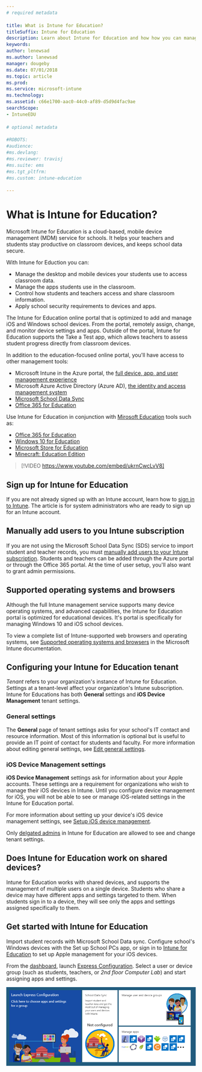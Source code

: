 ```yaml
---
# required metadata

title: What is Intune for Education?
titleSuffix: Intune for Education
description: Learn about Intune for Education and how how you can manage iOS and Windows devices in an educational environment.
keywords:
author: lenewsad
ms.author: lanewsad
manager: dougeby
ms.date: 07/01/2018
ms.topic: article
ms.prod:
ms.service: microsoft-intune
ms.technology:
ms.assetid: c66e1700-aac0-44c0-af89-d5d9d4fac9ae
searchScope:
- IntuneEDU

# optional metadata

#ROBOTS:
#audience:
#ms.devlang:
#ms.reviewer: travisj
#ms.suite: ems
#ms.tgt_pltfrm:
#ms.custom: intune-education

---
```


# What is Intune for Education?

Microsoft Intune for Education is a cloud-based, mobile device management (MDM) service for schools. It helps your teachers and students stay productive on classroom devices, and keeps school data secure. 

With Intune for Eduction you can:
* Manage the desktop and mobile devices your students use to access classroom data.
* Manage the apps students use in the classroom.
* Control how students and teachers access and share classroom information.
* Apply school security requirements to devices and apps.

The Intune for Education online portal that is optimized to add and manage iOS and Windows school devices. From the portal, remotely assign, change, and monitor device settings and apps. Outside of the portal, Intune for Education supports the Take a Test app, which allows teachers to assess student progress directly from classroom devices.

In addition to the education-focused online portal, you'll have access to other management tools:
* Microsoft Intune in the Azure portal, the [full device, app, and user management experience](https://docs.microsoft.com/intune/understand-explore/introduction-to-microsoft-intune)
* Microsoft Azure Active Directory (Azure AD), [the identity and access management system](https://docs.microsoft.com/azure/active-directory/active-directory-administer)
* [Microsoft School Data Sync](https://sds.microsoft.com)
* [Office 365 for  Education](https://support.office.com/article/Get-started-with-Office-365-Education-AB02ABE5-A1EE-458C-B749-5B44416CCF14)

Use Intune for Education in conjunction with [Mirosoft Education](https://docs.microsoft.com/education/#pivot=itpro) tools such as:

- [Office 365 for Education](https://support.office.com/article/Set-up-Office-365-for-business-6a3a29a0-e616-4713-99d1-15eda62d04fa)
- [Windows 10 for Education](https://docs.microsoft.com/education/windows)
- [Microsoft Store for Education](https://docs.microsoft.com/microsoft-store/index?toc=/microsoft-store/education/toc.json)
- [Minecraft: Education Edition](https://docs.microsoft.com/education/windows/school-get-minecraft)

> [!VIDEO https://www.youtube.com/embed/ukrnCwcLvV8]

## Sign up for Intune for Education
If you are not already signed up with an Intune account, learn how to [sign in to Intune](https://docs.microsoft.com/en-us/intune/account-sign-up). The article is for system administrators who are ready to sign up for an Intune account.  

## Manually add users to you Intune subscription
If you are not using the Microsoft School Data Sync (SDS) service to import student and teacher records, you must [manually add users to your Intune subscription](https://docs.microsoft.com/en-us/intune/users-add). Students and teachers can be added through the Azure portal or through the Office 365 portal. At the time of user setup, you'll also want to grant admin permissions. 

## Supported operating systems and browsers
Although the full Intune management service supports many device operating systems, and advanced capabilities, the Intune for Education portal is optimized for educational devices. It's portal is specifically for managing Windows 10 and iOS school devices.  

To view a complete list of Intune-supported web browsers and operating systems, see [Supported operating systems and browsers](https://docs.microsoft.com/en-us/intune/supported-devices-browsers) in the Microsoft Intune documentation.  

## Configuring your Intune for Education tenant
*Tenant* refers to your organization's instance of Intune for Education. Settings at a tenant-level affect your organization's Intune subscription. Intune for Educations has both **General** settings and **iOS Device Management** tenant settings. 

### General settings
The **General** page of tenant settings asks for your school's IT contact and resource information. Most of this information is optional but is useful to provide an IT point of contact for students and faculty.  For more information about editing general settings, see [Edit general settings](edu-tenant-general-settings.md). 

### iOS Device Management settings  
**iOS Device Management** settings ask for information about your Apple accounts.  These settings are a requirement for organizations who wish to manage their iOS devices in Intune. Until you configure device management for iOS, you will not be able to see or manage iOS-related settings in the Intune for Education portal.

For more information about setting up your device's iOS device management settings, see [Setup iOS device management](setup-ios-device-management.md).

Only [delgated admins](group-admin-delegate.md) in Intune for Education are allowed to see and change tenant settings.

## Does Intune for Education work on shared devices?  
Intune for Education works with shared devices, and supports the management of multiple users on a single device. Students who share a device may have different apps and settings targeted to them. When students sign in to a device, they will see only the apps and settings assigned specifically to them.

## Get started with Intune for Education
Import student records with Microsoft School Data sync. Configure school's Windows devices with the Set up School PCs app, or sign in to [Intune for Education](https://intuneeducation.portal.azure.com) to set up Apple management for your iOS devices.

From the [dashboard](how-do-i-customize-my-dashboard.md), launch [Express Configuration](Express-configuration-intune-edu.md). Select a user or device group (such as students, teachers, or _2nd floor Computer Lab_) and start assigning apps and settings.

![A screenshot of the landing page once logged in to Intune for Education.](./media/dashboard-001-landing-page.png)
